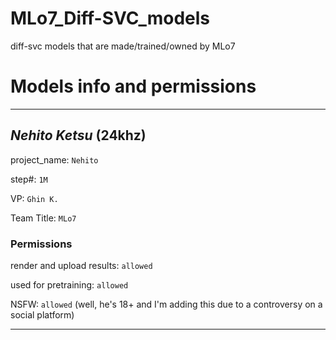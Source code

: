 # MLo7_Diff-SVC_models
diff-svc models that are made/trained/owned by MLo7

# Models info and permissions

_____________________________

## _Nehito Ketsu_ (24khz)

project_name: `Nehito`

step#: `1M`

VP: `Ghin K.`

Team Title: `MLo7`

### Permissions

render and upload results: `allowed`

used for pretraining: `allowed`

NSFW: `allowed` (well, he's 18+ and I'm adding this due to a controversy on a social platform)

_____________________________

